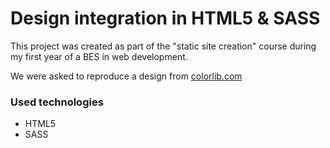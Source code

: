 Design integration in HTML5 & SASS
======

This project was created as part of the "static site creation" course during my first year of a BES in web development.

We were asked to reproduce a design from [colorlib.com](https://colorlib.com)

### Used technologies

* HTML5
* SASS